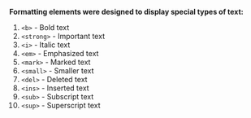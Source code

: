 **Formatting elements were designed to display special types of text:**

1. `<b>` - Bold text
2. `<strong>` - Important text
3. `<i>` - Italic text
4. `<em>` - Emphasized text
5. `<mark>` - Marked text
6. `<small>` - Smaller text
7. `<del>` - Deleted text
8. `<ins>` - Inserted text
9. `<sub>` - Subscript text
10. `<sup>` - Superscript text
